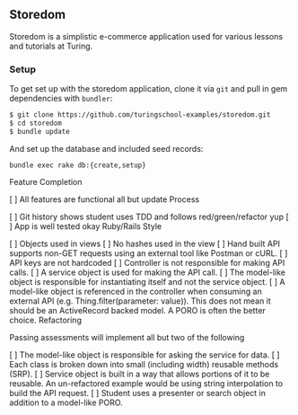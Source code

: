 ## Storedom

Storedom is a simplistic e-commerce application used for various lessons and tutorials at Turing.

### Setup

To get set up with the storedom application, clone it
via `git` and pull in gem dependencies with `bundler`:

```sh
$ git clone https://github.com/turingschool-examples/storedom.git
$ cd storedom
$ bundle update
```

And set up the database and included seed records:

```
bundle exec rake db:{create,setup}
```


Feature Completion

[ ] All features are functional
all but update
Process

[ ] Git history shows student uses TDD and follows red/green/refactor
yup
[ ] App is well tested
okay
Ruby/Rails Style

[ ] Objects used in views
[ ] No hashes used in the view
[ ] Hand built API supports non-GET requests using an external tool like Postman or cURL.
[ ] API keys are not hardcoded
[ ] Controller is not responsible for making API calls.
[ ] A service object is used for making the API call.
[ ] The model-like object is responsible for instantiating itself and not the service object.
[ ] A model-like object is referenced in the controller when consuming an external API (e.g. Thing.filter(parameter: value)). This does not mean it should be an ActiveRecord backed model. A PORO is often the better choice.
Refactoring

Passing assessments will implement all but two of the following

[ ] The model-like object is responsible for asking the service for data.
[ ] Each class is broken down into small (including width) reusable methods (SRP).
[ ] Service object is built in a way that allows portions of it to be reusable. An un-refactored example would be using string interpolation to build the API request.
[ ] Student uses a presenter or search object in addition to a model-like PORO.
